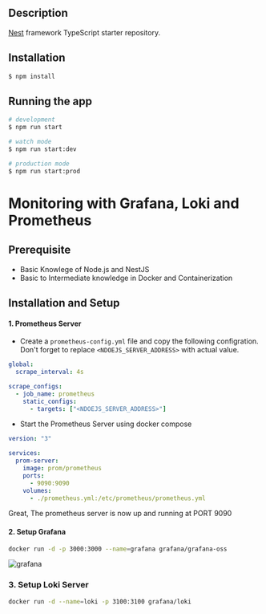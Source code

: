 

## Description

[Nest](https://github.com/nestjs/nest) framework TypeScript starter repository.

## Installation

```bash
$ npm install
```

## Running the app

```bash
# development
$ npm run start

# watch mode
$ npm run start:dev

# production mode
$ npm run start:prod
```


# Monitoring with Grafana, Loki and Prometheus

## Prerequisite
- Basic Knowlege of Node.js and NestJS
- Basic to Intermediate knowledge in Docker and Containerization 

## Installation and Setup
#### 1. Prometheus Server
- Create a `prometheus-config.yml` file and copy the following configration. Don't forget to replace `<NDOEJS_SERVER_ADDRESS>` with actual value.
```yml
global:
  scrape_interval: 4s

scrape_configs:
  - job_name: prometheus
    static_configs:
      - targets: ["<NDOEJS_SERVER_ADDRESS>"]
```
- Start the Prometheus Server using docker compose
```yml
version: "3"

services:
  prom-server:
    image: prom/prometheus
    ports:
      - 9090:9090
    volumes:
      - ./prometheus.yml:/etc/prometheus/prometheus.yml
```
Great, The prometheus server is now up and running at PORT 9090

#### 2. Setup Grafana
```bash
docker run -d -p 3000:3000 --name=grafana grafana/grafana-oss
```
![grafana](https://grafana.com/static/img/grafana/showcase_visualize.jpg)

### 3. Setup Loki Server
```bash
docker run -d --name=loki -p 3100:3100 grafana/loki
```


